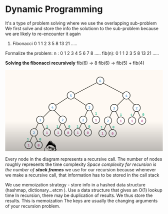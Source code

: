 # Dynamic Programming
It's a type of problem solving where we use the overlapping sub-problem
We first solve and store the info the solutionn to the sub-problem because we are likely to
re-encounter it again


1. Fibonacci
0 1 1 2 3 5 8 13 21 .....

Formalize the  problem:
n     : 0 1 2 3 4 5 6 7  8  .....
fib(n): 0 1 1 2 3 5 8 13 21 .....

**Solving the fibonacci recursively**
fib(6) -> 8
fib(6) -> fib(5) + fib(4) 

![alt text](image.png)

Every node in the diagram represents a recursive call.
The number of nodes roughly represents the time complexity
*Space complexity for recursion is the number of **stack frames*** we use for our recursion because  whenever we make a recursive call, that information has to be stored in the call stack
 
We use memoization strategy - store info in a hashed data structure (hashmap, dictionary...etcm ). Use a data structure that gives an O(1) lookup time
In recursion, there may be duplication of results. We thus store the results. This is memoization
The keys are usually the changing arguments of your recursion problem.